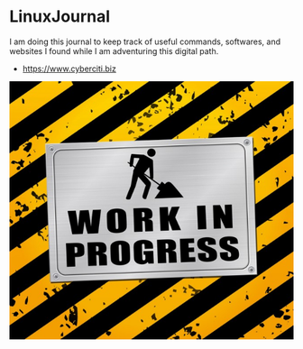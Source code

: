 # LinuxJournal
I am doing this journal to keep track of useful commands, softwares, and websites I found while I am adventuring this digital path.

* https://www.cyberciti.biz 

![](https://raw.githubusercontent.com/H3xFiles/gitMaterial/master/proxy.duckduckgo.com.jpg)
